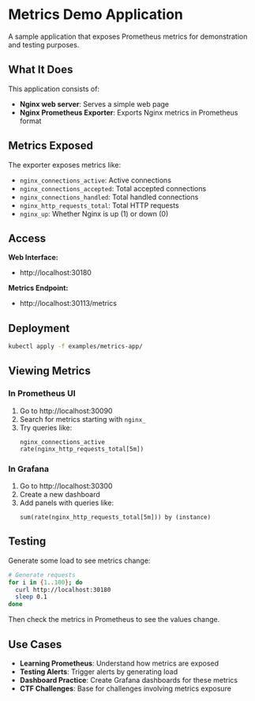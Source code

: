 # Metrics Demo Application

A sample application that exposes Prometheus metrics for demonstration and testing purposes.

## What It Does

This application consists of:
- **Nginx web server**: Serves a simple web page
- **Nginx Prometheus Exporter**: Exports Nginx metrics in Prometheus format

## Metrics Exposed

The exporter exposes metrics like:
- `nginx_connections_active`: Active connections
- `nginx_connections_accepted`: Total accepted connections
- `nginx_connections_handled`: Total handled connections
- `nginx_http_requests_total`: Total HTTP requests
- `nginx_up`: Whether Nginx is up (1) or down (0)

## Access

**Web Interface:**
- http://localhost:30180

**Metrics Endpoint:**
- http://localhost:30113/metrics

## Deployment

```bash
kubectl apply -f examples/metrics-app/
```

## Viewing Metrics

### In Prometheus UI

1. Go to http://localhost:30090
2. Search for metrics starting with `nginx_`
3. Try queries like:
   ```promql
   nginx_connections_active
   rate(nginx_http_requests_total[5m])
   ```

### In Grafana

1. Go to http://localhost:30300
2. Create a new dashboard
3. Add panels with queries like:
   ```promql
   sum(rate(nginx_http_requests_total[5m])) by (instance)
   ```

## Testing

Generate some load to see metrics change:

```bash
# Generate requests
for i in {1..100}; do
  curl http://localhost:30180
  sleep 0.1
done
```

Then check the metrics in Prometheus to see the values change.

## Use Cases

- **Learning Prometheus**: Understand how metrics are exposed
- **Testing Alerts**: Trigger alerts by generating load
- **Dashboard Practice**: Create Grafana dashboards for these metrics
- **CTF Challenges**: Base for challenges involving metrics exposure

